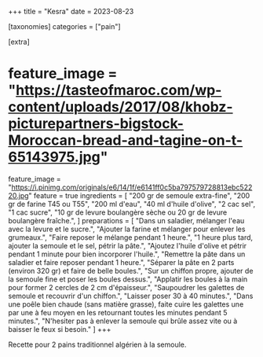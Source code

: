 +++
title = "Kesra"
date = 2023-08-23

[taxonomies]
categories = ["pain"]

[extra]
# feature_image = "https://tasteofmaroc.com/wp-content/uploads/2017/08/khobz-picturepartners-bigstock-Moroccan-bread-and-tagine-on-t-65143975.jpg"
feature_image = "https://i.pinimg.com/originals/e6/14/1f/e6141ff0c5ba797579728813ebc52220.jpg"
feature = true
ingredients = [
  "200 gr de semoule extra-fine",
  "200 gr de farine T45 ou T55",
  "200 ml d'eau",
  "40 ml d'huile d'olive",
  "2 cac sel",
  "1 cac sucre",
  "10 gr de levure boulangère sèche ou 20 gr de levure boulangère fraîche.",
]
preparations = [
  "Dans un saladier, mélanger l'eau avec la levure et le sucre.",
  "Ajouter la farine et mélanger pour enlever les grumeaux.",
  "Faire reposer le mélange pendant 1 heure.",
  "1 heure plus tard, ajouter la semoule et le sel, pétrir la pâte.",
  "Ajoutez l'huile d'olive et pétrir pendant 1 minute pour bien incorporer l'huile.",
  "Remettre la pâte dans un saladier et faire reposer pendant 1 heure.",
  "Séparer la pâte en 2 parts (environ 320 gr) et faire de belle boules.",
  "Sur un chiffon propre, ajouter de la semoule fine et poser les boules dessus.",
  "Applatir les boules à la main pour former 2 cercles de 2 cm d'épaisseur.",
  "Saupoudrer les galettes de semoule et recouvrir d'un chiffon.",
  "Laisser poser 30 à 40 minutes.",
  "Dans une poêle bien chaude (sans matière grasse), faite cuire les galettes une par une à feu moyen en les retournant toutes les minutes pendant 5 minutes.",
  "N'hesiter pas à enlever la semoule qui brûle assez vite ou à baisser le feux si besoin."
]
+++

Recette pour 2 pains traditionnel algérien à la semoule.
